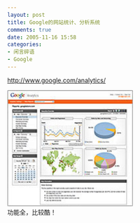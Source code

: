 ```yaml
---
layout: post
title: Google的网站统计、分析系统
comments: true
date: 2005-11-16 15:58
categories:
- 闲言碎语
- Google
---
```


<p><a href="http://www.google.com/analytics/">http://www.google.com/analytics/</a></p>
<p><img style="width: 287px; height: 264px;" src="/images/hbz_images/836d6e32-fcfe-4aca-896b-16f7763c97cf.jpg" alt=""><br />功能全，比较酷！</p>				
